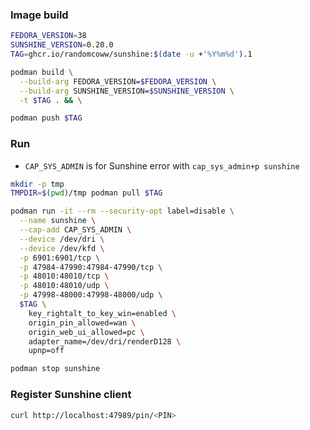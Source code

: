 ### Image build

```bash
FEDORA_VERSION=38
SUNSHINE_VERSION=0.20.0
TAG=ghcr.io/randomcoww/sunshine:$(date -u +'%Y%m%d').1

podman build \
  --build-arg FEDORA_VERSION=$FEDORA_VERSION \
  --build-arg SUNSHINE_VERSION=$SUNSHINE_VERSION \
  -t $TAG . && \

podman push $TAG
```

### Run

- `CAP_SYS_ADMIN` is for Sunshine error with `cap_sys_admin+p sunshine`

```bash
mkdir -p tmp
TMPDIR=$(pwd)/tmp podman pull $TAG

podman run -it --rm --security-opt label=disable \
  --name sunshine \
  --cap-add CAP_SYS_ADMIN \
  --device /dev/dri \
  --device /dev/kfd \
  -p 6901:6901/tcp \
  -p 47984-47990:47984-47990/tcp \
  -p 48010:48010/tcp \
  -p 48010:48010/udp \
  -p 47998-48000:47998-48000/udp \
  $TAG \
    key_rightalt_to_key_win=enabled \
    origin_pin_allowed=wan \
    origin_web_ui_allowed=pc \
    adapter_name=/dev/dri/renderD128 \
    upnp=off

podman stop sunshine
```

### Register Sunshine client

```bash
curl http://localhost:47989/pin/<PIN>
```